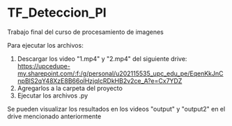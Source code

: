 # TF_Deteccion_PI
Trabajo final del curso de procesamiento de imagenes

Para ejecutar los archivos:
1. Descargar los video "1.mp4" y "2.mp4" del siguiente drive: https://upcedupe-my.sharepoint.com/:f:/g/personal/u202115535_upc_edu_pe/EqenKkJnCnpBlS2qY48XzE8B66olHzjqIcRDkHB2v2ce_A?e=Cx7YDZ
2. Agregarlos a la carpeta del proyecto
3. Ejecutar los archivos .py

Se pueden visualizar los resultados en los videos "output" y "output2" en el drive mencionado anteriormente
